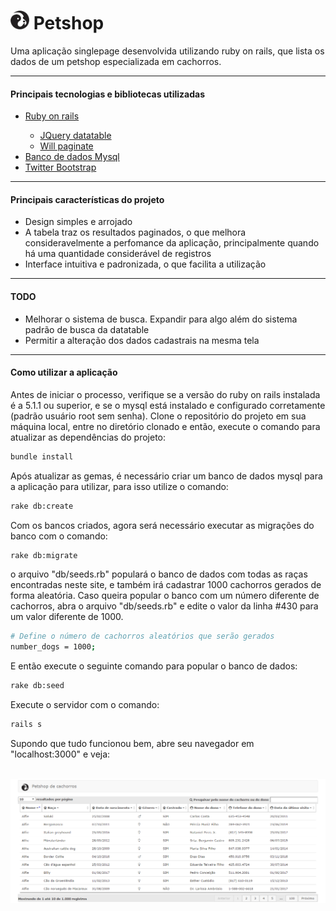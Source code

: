 <h1><img src="/public/dog.png" alt="dog" heigth="30" width="30"/> Petshop</h1>

Uma aplicação singlepage desenvolvida utilizando ruby on rails, que lista os dados de um petshop especializada em cachorros.

<hr/>

<h4>Principais tecnologias e bibliotecas utilizadas</h4>

<ul>
  <li><a href="https://github.com/rails/rails">Ruby on rails</a></li>
  <ul>
    <li><a href="https://github.com/rweng/jquery-datatables-rails">JQuery datatable</a></li>
    <li><a href="https://github.com/mislav/will_paginate/">Will paginate</a></li>
  </ul>
  <li><a href="https://www.mysql.com/">Banco de dados Mysql</a></li>
  <li><a href="http://getbootstrap.com/">Twitter Bootstrap</a></li>
</ul>

<hr/>

<h4>Principais características do projeto</h4>

<ul>
  <li>Design simples e arrojado</li>
  <li>A tabela traz os resultados paginados, o que melhora consideravelmente a perfomance da aplicação, principalmente quando há uma quantidade considerável de registros</li>
  <li>Interface intuitiva e padronizada, o que facilita a utilização</li>
</ul>

<hr/>

<h4>TODO</h4>

<ul>
  <li>Melhorar o sistema de busca. Expandir para algo além do sistema padrão de busca da datatable</li>
  <li>Permitir a alteração dos dados cadastrais na mesma tela</li>
</ul>

<hr/>

<h4>Como utilizar a aplicação</h4>

Antes de iniciar o processo, verifique se a versão do ruby on rails instalada é a 5.1.1 ou superior, e se o mysql está instalado e configurado corretamente (padrão usuário root sem senha). Clone o repositório do projeto em sua máquina local, entre no diretório clonado e então, execute o comando para atualizar as dependências do projeto:

```bash
bundle install
```

Após atualizar as gemas, é necessário criar um banco de dados mysql para a aplicação para utilizar, para isso utilize o comando:

```bash
rake db:create
```

Com os bancos criados, agora será necessário executar as migrações do banco com o comando:

```bash
rake db:migrate
```

o arquivo "db/seeds.rb" populará o banco de dados com todas as raças encontradas neste site, e também irá cadastrar 1000 cachorros gerados de forma aleatória. Caso queira popular o banco com um número diferente de cachorros, abra o arquivo "db/seeds.rb" e edite o valor da linha #430 para um valor diferente de 1000.

```bash
# Define o número de cachorros aleatórios que serão gerados
number_dogs = 1000;
```

E então execute o seguinte comando para popular o banco de dados:

```bash
rake db:seed
```

Execute o servidor com o comando:

```bash
rails s
```

Supondo que tudo funcionou bem, abre seu navegador em "localhost:3000" e veja:

<br/>

<img src="/public/tela.png" alt="tela"/>
